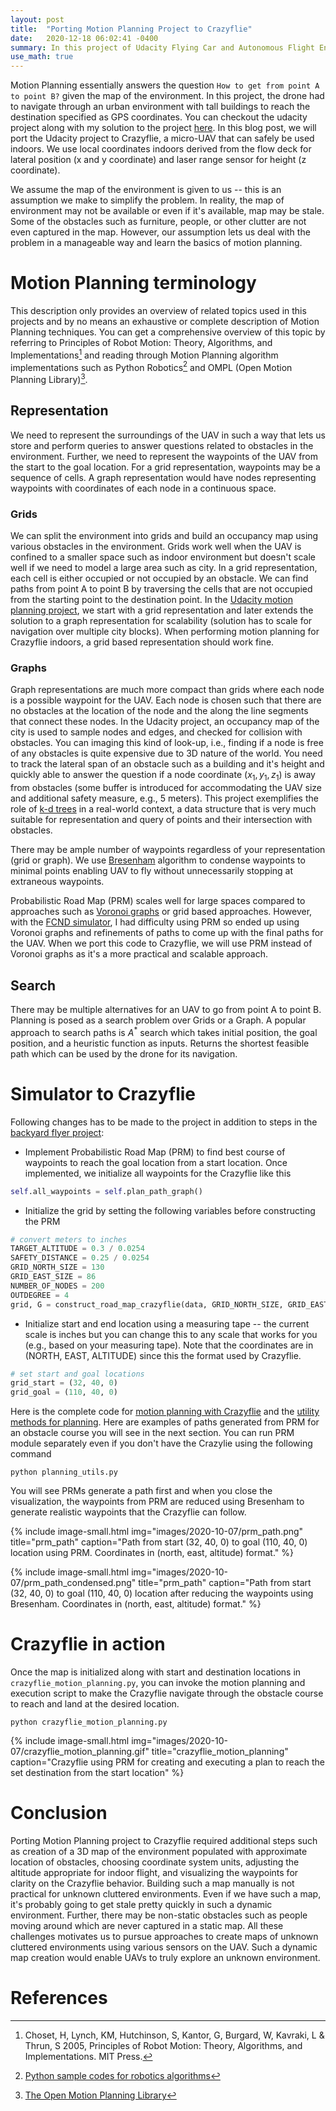 ```yaml
---
layout: post
title:  "Porting Motion Planning Project to Crazyflie"
date:   2020-12-18 06:02:41 -0400
summary: In this project of Udacity Flying Car and Autonomous Flight Engineer nanodegree, we will make the drone fly through an obstacle course.
use_math: true
---
```


Motion Planning essentially answers the question `How to get from point A to point B?` given the map of the environment. In this project, the drone had to navigate through an urban environment with tall buildings to reach the destination specified as GPS coordinates. You can checkout the udacity project along with my solution to the project [here](https://github.com/pramodatre/FCND-Motion-Planning). In this blog post, we will port the Udacity project to Crazyflie, a micro-UAV that can safely be used indoors. We use local coordinates indoors derived from the flow deck for lateral position (x and y coordinate) and laser range sensor for height (z coordinate).

We assume the map of the environment is given to us -- this is an assumption we make to simplify the problem. In reality, the map of environment may not be available or even if it's available, map may be stale. Some of the obstacles such as furniture, people, or other clutter are not even captured in the map. However, our assumption lets us deal with the problem in a manageable way and learn the basics of motion planning.

# Motion Planning terminology
This description only provides an overview of related topics used in this projects and by no means an exhaustive or complete description of Motion Planning techniques. You can get a comprehensive overview of this topic by referring to Principles of Robot Motion: Theory, Algorithms, and Implementations[^1] and reading through Motion Planning algorithm implementations such as Python Robotics[^3] and OMPL (Open Motion Planning Library)[^2].

## Representation
We need to represent the surroundings of the UAV in such a way that lets us store and perform queries to answer questions related to obstacles in the environment. Further, we need to represent the waypoints of the UAV from the start to the goal location. For a grid representation, waypoints may be a sequence of cells. A graph representation would have nodes representing waypoints with coordinates of each node in a continuous space.

### Grids
We can split the environment into grids and build an occupancy map using various obstacles in the environment. Grids work well when the UAV is confined to a smaller space such as indoor environment but doesn't scale well if we need to model a large area such as city. In a grid representation, each cell is either occupied or not occupied by an obstacle. We can find paths from point A to point B by traversing the cells that are not occupied from the starting point to the destination point. In the [Udacity motion planning project](https://github.com/pramodatre/FCND-Motion-Planning), we start with a grid representation and later extends the solution to a graph representation for scalability (solution has to scale for navigation over multiple city blocks). When performing motion planning for Crazyflie indoors, a grid based representation should work fine.

### Graphs
Graph representations are much more compact than grids where each node is a possible waypoint for the UAV. Each node is chosen such that there are no obstacles at the location of the node and the along the line segments that connect these nodes. In the Udacity project, an occupancy map of the city is used to sample nodes and edges, and checked for collision with obstacles. You can imaging this kind of look-up, i.e., finding if a node is free of any obstacles is quite expensive due to 3D nature of the world. You need to track the lateral span of an obstacle such as a building and it's height and quickly able to answer the question if a node coordinate $(x_{1}, y_{1}, z_{1})$ is away from obstacles (some buffer is introduced for accommodating the UAV size and additional safety measure, e.g., 5 meters). This project exemplifies the role of [k-d trees](https://www.quora.com/What-is-a-kd-tree-and-what-is-it-used-for) in a real-world context, a data structure that is very much suitable for representation and query of points and their intersection with obstacles.

There may be ample number of waypoints regardless of your representation (grid or graph). We use [Bresenham](https://en.wikipedia.org/wiki/Bresenham%27s_line_algorithm) algorithm to condense waypoints to minimal points enabling UAV to fly without unnecessarily stopping at extraneous waypoints.

Probabilistic Road Map (PRM) scales well for large spaces compared to approaches such as [Voronoi graphs](https://en.wikipedia.org/wiki/Voronoi_diagram) or grid based approaches. However, with the [FCND simulator](https://github.com/udacity/FCND-Simulator-Releases/releases), I had difficulty using PRM so ended up using Voronoi graphs and refinements of paths to come up with the final paths for the UAV. When we port this code to Crazyflie, we will use PRM instead of Voronoi graphs as it's a more practical and scalable approach.

## Search
There may be multiple alternatives for an UAV to go from point A to point B. Planning is posed as a search problem over Grids or a Graph. A popular approach to search paths is $A^{*}$ search which takes initial position, the goal position, and a heuristic function as inputs. Returns the shortest feasible path which can be used by the drone for its navigation. 

# Simulator to Crazyflie
Following changes has to be made to the project in addition to steps in the
[backyard flyer project](https://pramodatre.github.io/2020/10/03/backyard-flyer-project):
* Implement Probabilistic Road Map (PRM) to find best course of waypoints to reach the goal location from a start location. Once implemented, we initialize all waypoints for the Crazyflie like this
```python
self.all_waypoints = self.plan_path_graph()
```
* Initialize the grid by setting the following variables before constructing the PRM
```python
# convert meters to inches
TARGET_ALTITUDE = 0.3 / 0.0254
SAFETY_DISTANCE = 0.25 / 0.0254
GRID_NORTH_SIZE = 130
GRID_EAST_SIZE = 86
NUMBER_OF_NODES = 200
OUTDEGREE = 4
grid, G = construct_road_map_crazyflie(data, GRID_NORTH_SIZE, GRID_EAST_SIZE, TARGET_ALTITUDE, SAFETY_DISTANCE, NUMBER_OF_NODES, OUTDEGREE)
```
* Initialize start and end location using a measuring tape -- the current scale is inches but you can change this to any scale that works for you (e.g., based on your measuring tape). Note that the coordinates are in (NORTH, EAST, ALTITUDE) since this the format used by Crazyflie.
```python
# set start and goal locations
grid_start = (32, 40, 0)
grid_goal = (110, 40, 0)
```

Here is the complete code for [motion planning with Crazyflie](https://github.com/pramodatre/FCND-projects-crazyflie-port/blob/master/crazyflie_motion_planning.py) and the [utility methods for planning](https://github.com/pramodatre/FCND-projects-crazyflie-port/blob/master/planning_utils.py). Here are examples of paths generated from PRM for an obstacle course you will see in the next section. You can run PRM module separately even if you don't have the Crazylie using the following command
```code
python planning_utils.py 
```
You will see PRMs generate a path first and when you close the visualization, the waypoints from PRM are reduced using Bresenham to generate realistic waypoints that the Crazyflie can follow.

{% include image-small.html img="images/2020-10-07/prm_path.png" title="prm_path" caption="Path from start (32, 40, 0) to goal (110, 40, 0) location using PRM. Coordinates in (north, east, altitude) format." %}

{% include image-small.html img="images/2020-10-07/prm_path_condensed.png" title="prm_path" caption="Path from start (32, 40, 0) to goal (110, 40, 0) location after reducing the waypoints using Bresenham. Coordinates in (north, east, altitude) format." %}

# Crazyflie in action

Once the map is initialized along with start and destination locations in `crazyflie_motion_planning.py`, you can invoke the motion planning and execution script to make the Crazyflie navigate through the obstacle course to reach and land at the desired location.
```code
python crazyflie_motion_planning.py
```

{% include image-small.html img="images/2020-10-07/crazyflie_motion_planning.gif" title="crazyflie_motion_planning" caption="Crazyflie using PRM for creating and executing a plan to reach the set destination from the start location" %}

# Conclusion
Porting Motion Planning project to Crazyflie required additional steps such as creation of a 3D map of the environment populated with approximate location of obstacles, choosing coordinate system units, adjusting the altitude appropriate for indoor flight, and visualizing the waypoints for clarity on the Crazyflie behavior. Building such a map manually is not practical for unknown cluttered environments. Even if we have such a map, it's probably going to get stale pretty quickly in such a dynamic environment. Further, there may be non-static obstacles such as people moving around which are never captured in a static map. All these challenges motivates us to pursue approaches to create maps of unknown cluttered environments using various sensors on the UAV. Such a dynamic map creation would enable UAVs to truly explore an unknown environment.

# References
[^1]: Choset, H, Lynch, KM, Hutchinson, S, Kantor, G, Burgard, W, Kavraki, L & Thrun, S 2005, Principles of Robot Motion: Theory, Algorithms, and Implementations. MIT Press.
[^2]: [The Open Motion Planning Library](https://ompl.kavrakilab.org/index.html)
[^3]: [Python sample codes for robotics algorithms](https://github.com/AtsushiSakai/PythonRobotics#path-planning)
